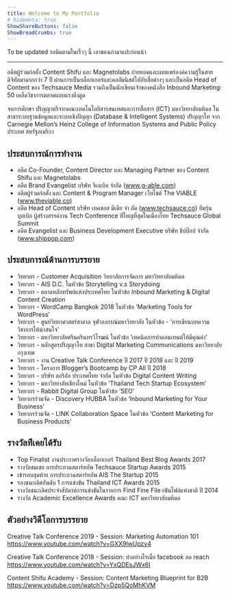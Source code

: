 ```yaml
---
title: Welcome to My Portfolio
# hidemeta: true
ShowShareButtons: false
ShowBreadCrumbs: true
---
```


To be updated รอติดตามในเร็วๆ นี้
เอาของเก่ามาแปะก่อนน้า

---

อดีตผู้ร่วมก่อตั้ง Content Shifu และ Magnetolabs 
ถ่ายทอดและเผยแพร่องค์ความรู้ในสายดิจิทัลมามากกว่า 7 ปี ผ่านการเป็นบล็อกเกอร์และคอลัมนิสต์ใหักับสื่อต่างๆ และเป็นอดีต Head of Content ของ Techsauce Media รวมถึงเป็นนักเขียนเจ้าของหนังสือ Inbound Marketing: 50 เคล็ดวิชาการตลาดแบบแรงดึงดูด

จบการศึกษา ปริญญาตรีจากคณะเทคโนโลยีสารสนเทศและการสื่อสาร (ICT) มหาวิทยาลัยมหิดล ในสาขาระบบฐานข้อมูลและระบบเชิงปัญญา (Database & Intelligent Systems)
ปริญญาโท จาก Carnegie Mellon’s Heinz College of Information Systems and Public Policy ประเทศ สหรัฐอเมริกา

## ประสบการณ์การทำงาน
- อดีต Co-Founder, Content Director และ Managing Partner ของ Content Shifu และ Magnetolabs
- อดีต Brand Evangelist บริษัท จีเอเบิล จำกัด (www.g-able.com)
- อดีตผู้ร่วมก่อตั้ง และ Content & Program Manager เว็บไซต์ The VIABLE (www.theviable.co)
- อดีต Head of Content บริษัท เทคซอส มีเดีย จำ กัด (www.techsauce.co) ทีมรุ่นบุกเบิก ผู้สร้างสรรค์งาน Tech Conference ท่ีใหญที่สุดในเมืองไทย Techsauce Global Summit
- อดีต Evangelist และ Business Development Executive บริษัท ชิปป๊อป จำกัด (www.shippop.com)

## ประสบการณ์ด้านการบรรยาย
- วิทยากร - Customer Acquisition วิทยาลัยการจัดการ มหาวิทยาลัยมหิดล
- วิทยากร - AIS D.C. ในหัวข้อ Storytelling v.s Storydoing
- วิทยากร - ตลาดหลักทรัพย์แห่งประเทศไทย ในหัวข้อ Inbound Marketing & Digital Content Creation
- วิทยากร - WordCamp Bangkok 2018 ในหัวข้อ ‘Marketing Tools for WordPress’
- วิทยากร - ศูนย์วิทยาศาสตร์ฮาลาล จุฬาลงกรณ์มหาวิทยาลัย ในหัวข้อ - ‘การเขียนบทความวิชาการให้น่าสนใจ’
- วิทยากร - มหาวิทยาลัยศรีนครินทรวิโรฒน์ ในหัวข้อ ‘เทคนิคการทำคอนเทนต์ให้มีคุณค่า’	
- วิทยากร - หลักสูตรปริญญาโท สาขา Digital Marketing Communications มหาวิทยาลัยกรุงเทพ
- วิทยากร - งาน Creative Talk Conference ปี 2017 ปี 2018 และ ปี 2019
- วิทยากร - โครงการ Blogger’s Bootcamp by CP All ปี 2018
- วิทยากร - บริษัท ลอริอัล ประเทศไทย จำกัด ในหัวข้อ Digital Content Writing
- วิทยากร - มหาวิทยาลัยเชียงใหม่ ในหัวข้อ ‘Thailand Tech Startup Ecosystem’
- วิทยากร - Rabbit Digital Group ในหัวข้อ ‘SEO’
- วิทยากรร่วมจัด - Discovery HUBBA ในหัวข้อ ‘Inbound Marketing for Your Business’
- วิทยากรร่วมจัด - LINK Collaboration Space ในหัวข้อ ‘Content Marketing for Business Products’ 

## รางวัลท่ีเคยได้รับ

- Top Finalist งานประกาศรางวัลบล็อกเกอร์ Thailand Best Blog Awards 2017
- รางวัลชมเชย การประกวดสตาร์ทอัพ Techsauce Startup Awards 2015
- เข้ารอบสุดท้าย การประกวดสตาร์ทอัพ AIS The Startup 2015
- รองชนะเลิศอันดับ 1 การแข่งขัน Thailand ICT Awards 2015
- รางวัลชนะเลิศประจำสัปดาห์การแข่งขันในรายการ Find Fine File เฟ้นไฟล์แห่งชาติ ปี 2014
- รางวัล Academic Excellence Awards คณะ ICT มหาวิทยาลัยมหิดล

## ตัวอย่างวิดีโอการบรรยาย

Creative Talk Conference 2019 - Session: Marketing Automation 101
https://www.youtube.com/watch?v=GXX9lwUpzy4

Creative Talk Conference 2018 - Session: ทำอย่างไรเมื่อ facebook ลด reach
https://www.youtube.com/watch?v=YxQDEsJWx6I

Content Shifu Academy - Session: Content Marketing Blueprint for B2B
https://www.youtube.com/watch?v=Dzp5QoMhKVM

